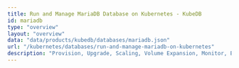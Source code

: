 ```yaml
---
title: Run and Manage MariaDB Database on Kubernetes - KubeDB
id: mariadb
type: "overview"
layout: "overview"
data: "data/products/kubedb/databases/mariadb.json"
url: "/kubernetes/databases/run-and-manage-mariadb-on-kubernetes"
description: "Provision, Upgrade, Scaling, Volume Expansion, Monitor, Backup & Restore, Security for MariaDB Databases in Kubernetes on any Public & Private Cloud"
---
```

